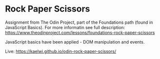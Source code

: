 # Rock Paper Scissors

Assignment from The Odin Project, part of the Foundations path (found in JavaScript Basics). For more informatin see full description: https://www.theodinproject.com/lessons/foundations-rock-paper-scissors

JavaScript basics have been applied - DOM manipulation and events.

Live: https://kaelwi.github.io/odin-rock-paper-scissors/
